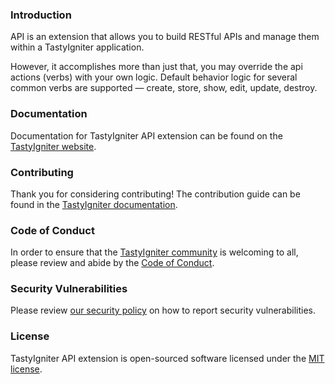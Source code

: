 ### Introduction

API is an extension that allows you to build RESTful APIs and manage them within a TastyIgniter application.

However, it accomplishes more than just that, you may override the api actions (verbs) with your own logic. Default
behavior logic for several common verbs are supported — create, store, show, edit, update, destroy.

### Documentation

Documentation for TastyIgniter API extension can be found on
the [TastyIgniter website](https://tastyigniter.com/docs/extensions/api).

### Contributing

Thank you for considering contributing! The contribution guide can be found in
the [TastyIgniter documentation](https://tastyigniter.com/docs/contribution-guide).

### Code of Conduct

In order to ensure that the [TastyIgniter community](https://forum.tastyigniter.com) is welcoming to all, please review
and abide by the [Code of Conduct](https://tastyigniter.com/docs/code-of-conduct).

### Security Vulnerabilities

Please review [our security policy](https://github.com/tastyigniter/ti-ext-api/security/policy) on how to report
security vulnerabilities.

### License

TastyIgniter API extension is open-sourced software licensed under the [MIT license](LICENSE).
